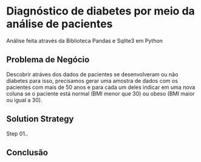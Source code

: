 # Diagnóstico de diabetes por meio da análise de pacientes
Análise feita através da Biblioteca Pandas e Sqlite3 em Python

## Problema de Negócio 
Descobrir atráves dos dados de pacientes se desenvolveram ou não diabetes para isso, precisamos gerar uma amostra de dados com os pacientes com mais de 50 anos e para cada um deles indicar em uma nova coluna se o paciente está normal (BMI menor que 30) ou obeso (BMI maior ou igual a 30).
 
## Solution Strategy
Step 01..

## Conclusão
